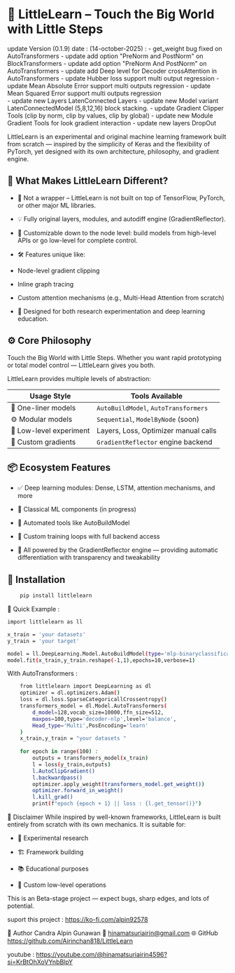 # 🌱 LittleLearn – Touch the Big World with Little Steps

update Version (0.1.9) date : (14-october-2025) : 
        - get_weight bug fixed on AutoTransformers 
        - update add option "PreNorm and PostNorm" on BlockTransformers 
        - update add option "PreNorm And PostNorm" on AutoTransformers 
        - update add Deep level for Decoder crossAttention in AutoTransformers 
        - update Hubber loss support multi output regression 
        - update Mean Absolute Error support multi outputs regression
        - update Mean Squared Error support multi outputs regression  
        - update new Layers LatenConnected Layers 
        - update new Model variant LatenConnectedModel (5,8,12,16) block stacking. 
        - update Gradient Clipper Tools (clip by norm, clip by values, clip by global) 
        - update new Module Gradient Tools for look gradient interaction
        - update new layers DropOut  


LittleLearn is an experimental and original machine learning framework built from scratch — inspired by the simplicity of Keras and the flexibility of PyTorch, yet designed with its own architecture, philosophy, and gradient engine.

## 🧠 What Makes LittleLearn Different?
- 🔧 Not a wrapper – LittleLearn is not built on top of TensorFlow, PyTorch, or other major ML libraries.

- 💡 Fully original layers, modules, and autodiff engine (GradientReflector).

- 🧩 Customizable down to the node level: build models from high-level APIs or go low-level for complete control.

- 🛠️ Features unique like:

- Node-level gradient clipping

- Inline graph tracing

- Custom attention mechanisms (e.g., Multi-Head Attention from scratch)


- 🤯 Designed for both research experimentation and deep learning education.

## ⚙️ Core Philosophy
Touch the Big World with Little Steps.
Whether you want rapid prototyping or total model control — LittleLearn gives you both.

LittleLearn provides multiple levels of abstraction:

| Usage Style               | Tools Available                           |
|--------------------------|-------------------------------------------|
| 💬 One-liner models      | `AutoBuildModel`, `AutoTransformers` |
| ⚙️ Modular models        | `Sequential`, `ModelByNode` (soon)        |
| 🔬 Low-level experiment  | Layers, Loss, Optimizer manual calls      |
| 🧠 Custom gradients      | `GradientReflector` engine backend        |


## 📦 Ecosystem Features
- ✅ Deep learning modules: Dense, LSTM, attention mechanisms, and more

- 🧮 Classical ML components (in progress)

- 🤖 Automated tools like AutoBuildModel

- 🔄 Custom training loops with full backend access

- 🧠 All powered by the GradientReflector engine — providing automatic differentiation with    transparency and tweakability

## 🔧 Installation

```bash
    pip install littlelearn
```

🚀 Quick Example : 
```bash
import littlelearn as ll 

x_train = 'your datasets'
y_train = 'your target'

model = ll.DeepLearning.Model.AutoBuildModel(type='mlp-binaryclassification',level='balance')
model.fit(x_train,y_train.reshape(-1,1),epochs=10,verbose=1)
```
With AutoTransformers :
```bash
    from littlelearn import DeepLearning as dl 
    optimizer = dl.optimizers.Adam()
    loss = dl.loss.SparseCategoricallCrossentropy()
    transformers_model = dl.Model.AutoTransformers(
        d_model=128,vocab_size=10000,ffn_size=512,
        maxpos=100,type='decoder-nlp',level='balance',
        Head_type='Multi',PosEncoding='learn'
    )
    x_train,y_train = "your datasets "
    
    for epoch in range(100) :
        outputs = transformers_model(x_train)
        l = loss(y_train,outputs)
        l.AutoClipGradient()
        l.backwardpass()
        optimizer.apply_weight(transformers_model.get_weight())
        optimizer.forward_in_weight()
        l.kill_grad()
        print(f"epoch {epoch + 1} || loss : {l.get_tensor()}")

```
📌 Disclaimer
While inspired by well-known frameworks, LittleLearn is built entirely from scratch with its own mechanics.
It is suitable for:

- 🔬 Experimental research

- 🏗️ Framework building

- 📚 Educational purposes

- 🔧 Custom low-level operations

This is an Beta-stage project — expect bugs, sharp edges, and lots of potential.

suport this project : https://ko-fi.com/alpin92578

👤 Author
Candra Alpin Gunawan
📧 hinamatsuriairin@gmail.com
🌐 GitHub https://github.com/Airinchan818/LittleLearn

youtube : https://youtube.com/@hinamatsuriairin4596?si=KrBtOhXoVYnbBlpY